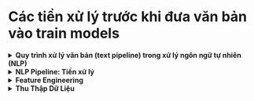 # Các tiền xử lý trước khi đưa văn bản vào train models
<details>
  <summary>
  <b> Quy trình xử lý văn bản (text pipeline) trong xử lý ngôn ngữ tự nhiên (NLP)</b>
  </summary>
  
  1. Thu thập/Dữ liệu thu nhận
  2. Dọn dẹp văn bản
  3. Tiền xử lý
  4. Kỹ thuật đặc trưng
  5. Mô hình hóa
  6. Đánh giá
  7. Triển khai
  8. Giám sát
</details>

<details>
  <summary>
    <b> NLP Pipeline: Tiền xử lý </b>
  </summary>

  - Tiền xử lý văn bản có nghĩa là đưa văn bản của bạn vào một dạng có thể dự đoán và phân tích được cho nhiệm vụ của bạn.
  - Các kỹ thuật tiền xử lý văn bản bao gồm:
    + **Chuyển đổi thành chữ thường (Lowercasing)**: Chuyển tất cả các ký tự trong văn bản thành chữ thường để giảm thiểu sự khác biệt giữa các từ viết hoa và viết thường.
    + **Phân tách từ (Tokenization)**: Tách văn bản thành các đơn vị nhỏ hơn như từ hoặc cụm từ, để dễ dàng phân tích.
    + **Phân đoạn câu (Sentence Segmentation)**: Chia văn bản thành các câu riêng biệt, giúp phân tích cấu trúc câu và ngữ nghĩa.
    + **Cắt giảm từ (Stemming)**: Cắt bớt các hậu tố của từ để đưa từ về gốc của nó, ví dụ như biến "running" thành "run".
    + **Lemmatization**: Chuyển các từ về dạng cơ bản hoặc gốc của chúng dựa trên ngữ cảnh, ví dụ như "better" thành "good".
    + **Gán nhãn từ loại (POS tagging)**: Xác định loại từ (danh từ, động từ, tính từ, v.v.) cho mỗi từ trong văn bản, giúp hiểu ngữ pháp và chức năng của từ trong câu.
</details>

<details>
  <summary>
    <b> Feature Engineering </b>
  </summary>

  1. **Quá trình sử dụng kiến thức miền dữ liệu để tạo ra các đặc trưng** giúp các thuật toán học máy hoạt động hiệu quả hơn.
  2. **Chuyển đổi các đặc điểm của văn bản thành định dạng số** mà các thuật toán học máy có thể hiểu và xử lý.
  3. Một số phương pháp để chuyển đổi dữ liệu văn bản thành định dạng số bao gồm:
       - ***Word Embeddings***: Đại diện từ vựng dưới dạng các vector số, thường sử dụng các kỹ thuật như Word2Vec hoặc GloVe để học mối quan hệ giữa các từ trong không gian vector.
       - ***CountVectorizer***: Phương pháp biến văn bản thành ma trận số lượng từ, đếm số lần xuất hiện của mỗi từ trong văn bản.
       - ***TF-IDF Vectorizer***: Phương pháp biến văn bản thành ma trận số với trọng số TF-IDF (Term Frequency-Inverse Document Frequency) để phản ánh tầm quan trọng của từ trong tài liệu so với toàn bộ tập hợp tài liệu.
</details>

<details>
  <summary>
    <b> Thu Thập Dữ Liệu </b>
  </summary>

  <b> Tạo 1 Scrapy Project </b>
  Để tạo một dự án Scrapy, sử dụng lệnh sau:   ` scrapy startproject <project_name> ` </br>
  
  Sau khi chạy xong thì cấu trúc project sẽ như sau: 
  ```bash
  myproject/
      scrapy.cfg            # File cấu hình của Scrapy
      myproject/            # Thư mục chứa các thành phần của dự án
          __init__.py
          items.py          # Định nghĩa các item mà bạn muốn thu thập
          middlewares.py    # Định nghĩa các middleware cho dự án
          pipelines.py      # Định nghĩa các pipeline để xử lý dữ liệu
          settings.py       # File cấu hình của dự án
          spiders/          # Chứa các spider
              __init__.py
  ```

  <b> Điều Hướng vào Thư Mục Dự Án </b> </br>
  Sau khi tạo xong dự án, điều hướng vào thư mục dự án bằng lệnh: `cd <project_name>`
  
  <b> Chạy project spider </b> </br>
  Để chạy một spider và thu thập dữ liệu, sử dụng lệnh: `scrapy crawl <project_name>`
</details>



     
